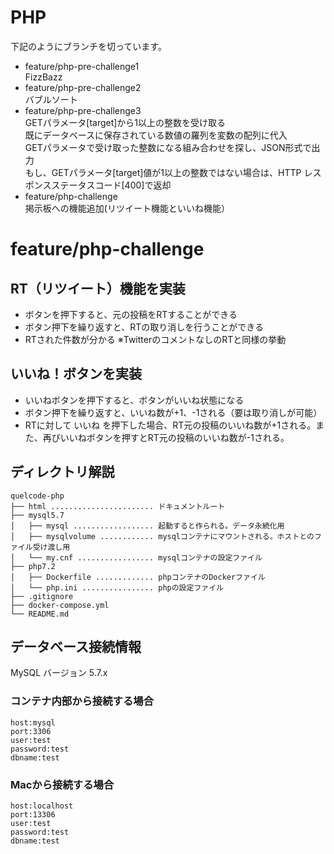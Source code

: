 # PHP

下記のようにブランチを切っています。
- feature/php-pre-challenge1<br>FizzBazz
- feature/php-pre-challenge2<br>バブルソート
- feature/php-pre-challenge3<br>GETパラメータ[target]から1以上の整数を受け取る<br>既にデータベースに保存されている数値の羅列を変数の配列に代入<br>GETパラメータで受け取った整数になる組み合わせを探し、JSON形式で出力<br>もし、GETパラメータ[target]値が1以上の整数ではない場合は、HTTP レスポンスステータスコード[400]で返却
- feature/php-challenge<br>掲示板への機能追加(リツイート機能といいね機能）

# feature/php-challenge

## RT（リツイート）機能を実装
- ボタンを押下すると、元の投稿をRTすることができる
- ボタン押下を繰り返すと、RTの取り消しを行うことができる
- RTされた件数が分かる
※TwitterのコメントなしのRTと同様の挙動
## いいね！ボタンを実装
- いいねボタンを押下すると、ボタンがいいね状態になる
- ボタン押下を繰り返すと、いいね数が+1、-1される（要は取り消しが可能）
- RTに対して いいね を押下した場合、RT元の投稿のいいね数が+1される。また、再びいいねボタンを押すとRT元の投稿のいいね数が-1される。

## ディレクトリ解説

```
quelcode-php
├── html ....................... ドキュメントルート
├── mysql5.7
│   ├── mysql .................. 起動すると作られる。データ永続化用
│   ├── mysqlvolume ............ mysqlコンテナにマウントされる。ホストとのファイル受け渡し用
│   └── my.cnf ................. mysqlコンテナの設定ファイル
├── php7.2
│   ├── Dockerfile ............. phpコンテナのDockerファイル
│   └── php.ini ................ phpの設定ファイル
├── .gitignore
├── docker-compose.yml
└── README.md
```

## データベース接続情報
MySQL バージョン 5.7.x


### コンテナ内部から接続する場合
```
host:mysql
port:3306
user:test
password:test
dbname:test
```

### Macから接続する場合
```
host:localhost
port:13306
user:test
password:test
dbname:test
```
